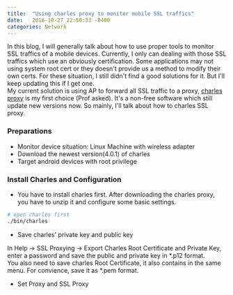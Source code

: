 ```yaml
---
title:  "Using charles proxy to monitor mobile SSL traffics"
date:   2016-10-27 22:50:33 -0400
categories: Network
---
```


In this blog, I will generally talk about how to use proper tools to monitor SSL traffics of a mobile devices. Currently, I only can dealing with those SSL traffics which use an obviously certification. Some applications may not using system root cert or they doesn't provide us a method to modify their own certs. For these situation, I still didn't find a good solutions for it. But I'll keep updating this if I get one.  
My current solution is using AP to forward all SSL traffic to a proxy, [charles proxy](https://www.charlesproxy.com/) is my first choice (Prof asked). It's a non-free software which still update new versions now. So mainly, I'll talk about how to charles SSL proxy.

### Preparations
- Monitor device situation: Linux Machine with wireless adapter
- Download the newest version(4.0.1) of charles
- Target android devices with root privilege

### Install Charles and Configuration

- You have to install charles first. After downloading the charles proxy, you have to unzip it and configure some basic settings.

~~~~bash
# open charles first
./bin/charles  
~~~~
- Save charles' private key and public key

In Help -> SSL Proxying -> Export Charles Root Certificate and Private Key, enter a password and save the public and private key in \*.p12 format.  
You also need to save charles Root Certificate, it also contains in the same menu. For convience, save it as \*.pem format.

- Set Proxy and SSL Proxy

